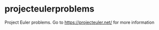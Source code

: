 # projecteulerproblems
Project Euler problems. Go to https://projecteuler.net/ for more information
